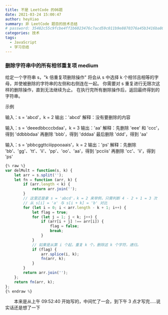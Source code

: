 ```yaml
---
title: 不是 LeetCode 的06题
date: 2021-03-24 15:00:47
author: heyXiao
summary: 非 LeetCode 题目的技术总结
# password: 35482c55c9fcbe4ff1b6023476c7acd59c011b9e8870376a45b3416ba8092d3d
categories: 技术
tags:
  - JavaScript
  - 学习总结
---
```


### 删除字符串中的所有相邻重复项 medium

给定一个字符串 s，"k 倍重复项删除操作" 将会从 s 中选择 k 个相邻且相等的字母，并使被删除的字符串的左侧和右侧连在一起。
你需要对 s 重复进行无限次这样的删除操作，直到无法继续为止。
在执行完所有删除操作后，返回最终得到的字符串。

示例

输入：s = 'abcd'，k = 2
输出：'abcd'
解释：没有要删除的内容

输入：s = 'deeedbbcccbdaa'，k = 3
输出：'aa'
解释：先删除 'eee' 和 'ccc'，得到 'ddbbbdaa'
再删除 'bbb'，得到 'dddaa'
最后删除 'ddd'，得到 'aa'

输入：s = 'pbbcggttciiippooaais'，k = 2
输出：'ps'
解释：先删除 'bb'、'gg'、'tt'、'ii'、'pp'、'oo'、'aa'，得到 'pcciis'
再删除 'cc'、'ii'，得到 'ps'

```javascript
{% raw %}
var delMult = function(s, k) {
    let arr = s.split('');
    let fn = function (arr, k) {
        if (arr.length < k) {
            return arr.join('');
        }
        // 这里还是拿 s = 'abcd'，k = 2 来举例，只需判断 4 - 2 + 1 = 3 次
        // 从 s[i] = 'a' 与 s[i + k] = 'b' 对比 
        for (let i = 0; i < arr.length - k + 1; i++) {
            let flag = true;
            for (let j = 1; j < k; j++) {
                if (arr[i + j] !== arr[i]) {
                    flag = false;
                    break;
                }
            }
            // 如果是从第 i 个起，重复 k 个。删除这 k 个字符，递归。
            if (flag) {
                arr.splice(i, k);
                fn(arr, k);
            }
        }
        return arr.join('');
    };
    return fn(arr, k);
};
{% endraw %}
```
<p style="text-indent:2em">本来是从上午 09:52:40 开始写的，中间忙了一会，到下午 3 点才写完.....说实话还是想了一下</p>
